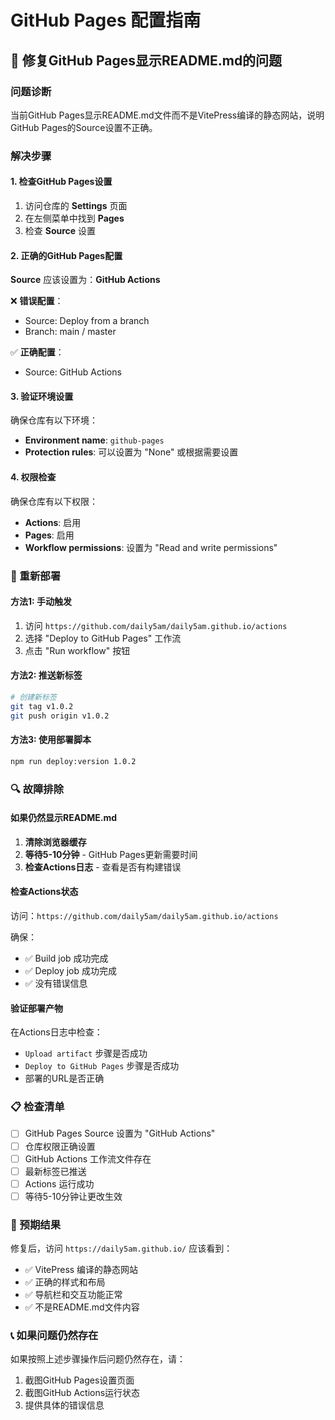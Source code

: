 # GitHub Pages 配置指南

## 🔧 修复GitHub Pages显示README.md的问题

### 问题诊断
当前GitHub Pages显示README.md文件而不是VitePress编译的静态网站，说明GitHub Pages的Source设置不正确。

### 解决步骤

#### 1. 检查GitHub Pages设置
1. 访问仓库的 **Settings** 页面
2. 在左侧菜单中找到 **Pages**
3. 检查 **Source** 设置

#### 2. 正确的GitHub Pages配置
**Source** 应该设置为：**GitHub Actions**

❌ **错误配置**：
- Source: Deploy from a branch
- Branch: main / master

✅ **正确配置**：
- Source: GitHub Actions

#### 3. 验证环境设置
确保仓库有以下环境：
- **Environment name**: `github-pages`
- **Protection rules**: 可以设置为 "None" 或根据需要设置

#### 4. 权限检查
确保仓库有以下权限：
- **Actions**: 启用
- **Pages**: 启用
- **Workflow permissions**: 设置为 "Read and write permissions"

### 🚀 重新部署

#### 方法1: 手动触发
1. 访问 `https://github.com/daily5am/daily5am.github.io/actions`
2. 选择 "Deploy to GitHub Pages" 工作流
3. 点击 "Run workflow" 按钮

#### 方法2: 推送新标签
```bash
# 创建新标签
git tag v1.0.2
git push origin v1.0.2
```

#### 方法3: 使用部署脚本
```bash
npm run deploy:version 1.0.2
```

### 🔍 故障排除

#### 如果仍然显示README.md
1. **清除浏览器缓存**
2. **等待5-10分钟** - GitHub Pages更新需要时间
3. **检查Actions日志** - 查看是否有构建错误

#### 检查Actions状态
访问：`https://github.com/daily5am/daily5am.github.io/actions`

确保：
- ✅ Build job 成功完成
- ✅ Deploy job 成功完成
- ✅ 没有错误信息

#### 验证部署产物
在Actions日志中检查：
- `Upload artifact` 步骤是否成功
- `Deploy to GitHub Pages` 步骤是否成功
- 部署的URL是否正确

### 📋 检查清单

- [ ] GitHub Pages Source 设置为 "GitHub Actions"
- [ ] 仓库权限正确设置
- [ ] GitHub Actions 工作流文件存在
- [ ] 最新标签已推送
- [ ] Actions 运行成功
- [ ] 等待5-10分钟让更改生效

### 🎯 预期结果

修复后，访问 `https://daily5am.github.io/` 应该看到：
- ✅ VitePress 编译的静态网站
- ✅ 正确的样式和布局
- ✅ 导航栏和交互功能正常
- ✅ 不是README.md文件内容

### 📞 如果问题仍然存在

如果按照上述步骤操作后问题仍然存在，请：
1. 截图GitHub Pages设置页面
2. 截图GitHub Actions运行状态
3. 提供具体的错误信息
